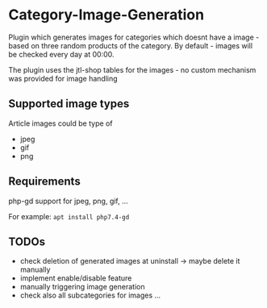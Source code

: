 # Category-Image-Generation

Plugin which generates images for categories which doesnt have a image - based on three random products of the category.
By default - images will be checked every day at 00:00.

The plugin uses the jtl-shop tables for the images - no custom mechanism was provided for image handling

## Supported image types

Article images could be type of

* jpeg
* gif
* png

## Requirements

php-gd support for jpeg, png, gif, ...

For example:
``apt install php7.4-gd``

## TODOs

* check deletion of generated images at uninstall -> maybe delete it manually
* implement enable/disable feature
* manually triggering image generation
* check also all subcategories for images ...